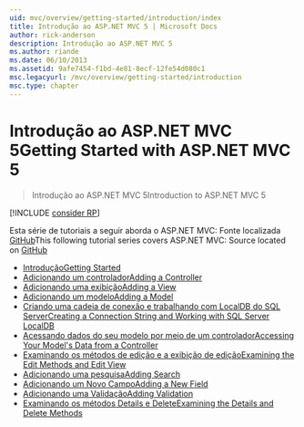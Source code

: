 ```yaml
---
uid: mvc/overview/getting-started/introduction/index
title: Introdução ao ASP.NET MVC 5 | Microsoft Docs
author: rick-anderson
description: Introdução ao ASP.NET MVC 5
ms.author: riande
ms.date: 06/10/2013
ms.assetid: 9afe7454-f1bd-4e81-8ecf-12fe54d080c1
msc.legacyurl: /mvc/overview/getting-started/introduction
msc.type: chapter
---
```

<a name="getting-started-with-aspnet-mvc-5"></a><span data-ttu-id="1e36a-103">Introdução ao ASP.NET MVC 5</span><span class="sxs-lookup"><span data-stu-id="1e36a-103">Getting Started with ASP.NET MVC 5</span></span>
====================
> <span data-ttu-id="1e36a-104">Introdução ao ASP.NET MVC 5</span><span class="sxs-lookup"><span data-stu-id="1e36a-104">Introduction to ASP.NET MVC 5</span></span>

[!INCLUDE [consider RP](../../../../includes/razor.md)]

<span data-ttu-id="1e36a-105">Esta série de tutoriais a seguir aborda o ASP.NET MVC: Fonte localizada [GitHub](https://github.com/aspnet/Docs/tree/master/aspnet/mvc/overview/getting-started/introduction/sample/MvcMovie/MvcMovie)</span><span class="sxs-lookup"><span data-stu-id="1e36a-105">This following tutorial series covers ASP.NET MVC: Source located on [GitHub](https://github.com/aspnet/Docs/tree/master/aspnet/mvc/overview/getting-started/introduction/sample/MvcMovie/MvcMovie)</span></span>

- [<span data-ttu-id="1e36a-106">Introdução</span><span class="sxs-lookup"><span data-stu-id="1e36a-106">Getting Started</span></span>](getting-started.md)
- [<span data-ttu-id="1e36a-107">Adicionando um controlador</span><span class="sxs-lookup"><span data-stu-id="1e36a-107">Adding a Controller</span></span>](adding-a-controller.md)
- [<span data-ttu-id="1e36a-108">Adicionando uma exibição</span><span class="sxs-lookup"><span data-stu-id="1e36a-108">Adding a View</span></span>](adding-a-view.md)
- [<span data-ttu-id="1e36a-109">Adicionando um modelo</span><span class="sxs-lookup"><span data-stu-id="1e36a-109">Adding a Model</span></span>](adding-a-model.md)
- [<span data-ttu-id="1e36a-110">Criando uma cadeia de conexão e trabalhando com LocalDB do SQL Server</span><span class="sxs-lookup"><span data-stu-id="1e36a-110">Creating a Connection String and Working with SQL Server LocalDB</span></span>](creating-a-connection-string.md)
- [<span data-ttu-id="1e36a-111">Acessando dados do seu modelo por meio de um controlador</span><span class="sxs-lookup"><span data-stu-id="1e36a-111">Accessing Your Model's Data from a Controller</span></span>](accessing-your-models-data-from-a-controller.md)
- [<span data-ttu-id="1e36a-112">Examinando os métodos de edição e a exibição de edição</span><span class="sxs-lookup"><span data-stu-id="1e36a-112">Examining the Edit Methods and Edit View</span></span>](examining-the-edit-methods-and-edit-view.md)
- [<span data-ttu-id="1e36a-113">Adicionando uma pesquisa</span><span class="sxs-lookup"><span data-stu-id="1e36a-113">Adding Search</span></span>](adding-search.md)
- [<span data-ttu-id="1e36a-114">Adicionando um Novo Campo</span><span class="sxs-lookup"><span data-stu-id="1e36a-114">Adding a New Field</span></span>](adding-a-new-field.md)
- [<span data-ttu-id="1e36a-115">Adicionando uma Validação</span><span class="sxs-lookup"><span data-stu-id="1e36a-115">Adding Validation</span></span>](adding-validation.md)
- [<span data-ttu-id="1e36a-116">Examinando os métodos Details e Delete</span><span class="sxs-lookup"><span data-stu-id="1e36a-116">Examining the Details and Delete Methods</span></span>](examining-the-details-and-delete-methods.md)
